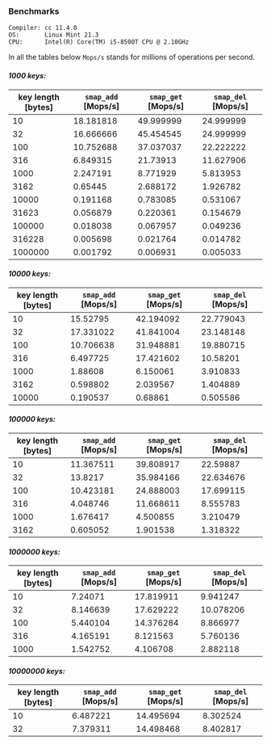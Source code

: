 ### Benchmarks
```
Compiler: cc 11.4.0
OS:       Linux Mint 21.3
CPU:      Intel(R) Core(TM) i5-8500T CPU @ 2.10GHz
```

In all the tables below `Mops/s` stands for millions of operations per second.

#### _1000 keys:_
key length [bytes] | `smap_add` [Mops/s] | `smap_get` [Mops/s] | `smap_del` [Mops/s]
------------------ | ------------------- | ------------------- | -------------------
10 | 18.181818 | 49.999999 | 24.999999
32 | 16.666666 | 45.454545 | 24.999999
100 | 10.752688 | 37.037037 | 22.222222
316 | 6.849315 | 21.73913 | 11.627906
1000 | 2.247191 | 8.771929 | 5.813953
3162 | 0.65445 | 2.688172 | 1.926782
10000 | 0.191168 | 0.783085 | 0.531067
31623 | 0.056879 | 0.220361 | 0.154679
100000 | 0.018038 | 0.067957 | 0.049236
316228 | 0.005698 | 0.021764 | 0.014782
1000000 | 0.001792 | 0.006931 | 0.005033

#### _10000 keys:_
key length [bytes] | `smap_add` [Mops/s] | `smap_get` [Mops/s] | `smap_del` [Mops/s]
------------------ | ------------------- | ------------------- | -------------------
10 | 15.52795 | 42.194092 | 22.779043
32 | 17.331022 | 41.841004 | 23.148148
100 | 10.706638 | 31.948881 | 19.880715
316 | 6.497725 | 17.421602 | 10.58201
1000 | 1.88608 | 6.150061 | 3.910833
3162 | 0.598802 | 2.039567 | 1.404889
10000 | 0.190537 | 0.68861 | 0.505586

#### _100000 keys:_
key length [bytes] | `smap_add` [Mops/s] | `smap_get` [Mops/s] | `smap_del` [Mops/s]
------------------ | ------------------- | ------------------- | -------------------
10 | 11.367511 | 39.808917 | 22.59887
32 | 13.8217 | 35.984166 | 22.634676
100 | 10.423181 | 24.888003 | 17.699115
316 | 4.048746 | 11.668611 | 8.555783
1000 | 1.676417 | 4.500855 | 3.210479
3162 | 0.605052 | 1.901538 | 1.318322

#### _1000000 keys:_
key length [bytes] | `smap_add` [Mops/s] | `smap_get` [Mops/s] | `smap_del` [Mops/s]
------------------ | ------------------- | ------------------- | -------------------
10 | 7.24071 | 17.819911 | 9.941247
32 | 8.146639 | 17.629222 | 10.078206
100 | 5.440104 | 14.376284 | 8.866977
316 | 4.165191 | 8.121563 | 5.760136
1000 | 1.542752 | 4.106708 | 2.882118

#### _10000000 keys:_
key length [bytes] | `smap_add` [Mops/s] | `smap_get` [Mops/s] | `smap_del` [Mops/s]
------------------ | ------------------- | ------------------- | -------------------
10 | 6.487221 | 14.495694 | 8.302524
32 | 7.379311 | 14.498468 | 8.402817
